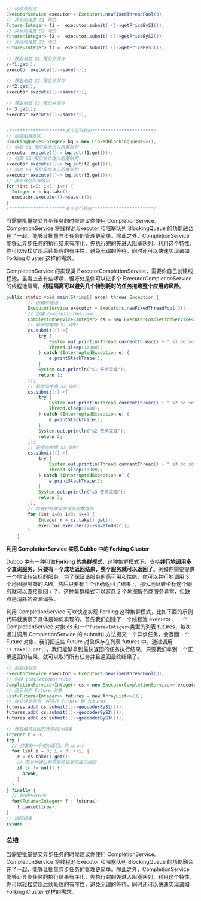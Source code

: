 ```java
// 创建线程池
ExecutorService executor = Executors.newFixedThreadPool(3);
// 异步向电商 S1 询价
Future<Integer> f1 =  executor.submit( ()->getPriceByS1());
// 异步向电商 S2 询价
Future<Integer> f2 =  executor.submit( ()->getPriceByS2());
// 异步向电商 S3 询价
Future<Integer> f3 =  executor.submit( ()->getPriceByS3());
    
// 获取电商 S1 报价并保存
r=f1.get();
executor.execute(()->save(r));
  
// 获取电商 S2 报价并保存
r=f2.get();
executor.execute(()->save(r));
  
// 获取电商 S3 报价并保存  
r=f3.get();
executor.execute(()->save(r));


/*********************减少运行耗时***********************/
// 创建阻塞队列
BlockingQueue<Integer> bq = new LinkedBlockingQueue<>();
// 电商 S1 报价异步进入阻塞队列  
executor.execute(()-> bq.put(f1.get()));
// 电商 S2 报价异步进入阻塞队列  
executor.execute(()-> bq.put(f2.get()));
// 电商 S3 报价异步进入阻塞队列  
executor.execute(()-> bq.put(f3.get()));
// 异步保存所有报价  
for (int i=0; i<3; i++) {
  Integer r = bq.take();
  executor.execute(()->save(r));
} 
/*********************减少运行耗时***********************/
```





当需要批量提交异步任务的时候建议你使用 CompletionService。CompletionService 将线程池 Executor 和阻塞队列 BlockingQueue 的功能融合在了一起，能够让批量异步任务的管理更简单。除此之外，CompletionService 能够让异步任务的执行结果有序化，先执行完的先进入阻塞队列，利用这个特性，你可以轻松实现后续处理的有序性，避免无谓的等待，同时还可以快速实现诸如 Forking Cluster 这样的需求。

CompletionService 的实现类 ExecutorCompletionService，需要你自己创建线程池，虽看上去有些啰嗦，但好处是你可以让多个 ExecutorCompletionService 的线程池隔离，**线程隔离可以避免几个特别耗时的任务拖垮整个应用的风险**。

```java
public static void main(String[] args) throws Exception {
        // 创建线程池
        ExecutorService executor = Executors.newFixedThreadPool(3);
        // 创建 CompletionService
        CompletionService<Integer> cs = new ExecutorCompletionService<>(executor);
        // 异步向电商 S1 询价
        cs.submit(()->{
            try {
                System.out.println(Thread.currentThread() + " s1 do something....");
                Thread.sleep(12000);
            } catch (InterruptedException e) {
                e.printStackTrace();
            }
            System.out.println("s1 任务完成");
            return 1;
        });
        // 异步向电商 S2 询价
        cs.submit(()->{
            try {
                System.out.println(Thread.currentThread() + " s2 do something....");
                Thread.sleep(3000);
            } catch (InterruptedException e) {
                e.printStackTrace();
            }
            System.out.println("s2 任务完成");
            return 2;
        });
        // 异步向电商 S3 询价
        cs.submit(()->{
            try {
                System.out.println(Thread.currentThread() + " s3 do something....");
                Thread.sleep(10000);
            } catch (InterruptedException e) {
                e.printStackTrace();
            }
            System.out.println("s3 任务完成");
            return 3;
        });
        // 将询价结果异步保存到数据库
        for (int i=0; i<3; i++) {
            Integer r = cs.take().get();
            executor.execute(()->saveToDB(r));
        }
    }
```





**利用 CompletionService 实现 Dubbo 中的 Forking Cluster**

Dubbo 中有一种叫做**Forking 的集群模式**，这种集群模式下，支持**并行地调用多个查询服务，只要有一个成功返回结果，整个服务就可以返回了**。例如你需要提供一个地址转坐标的服务，为了保证该服务的高可用和性能，你可以并行地调用 3 个地图服务商的 API，然后只要有 1 个正确返回了结果 r，那么地址转坐标这个服务就可以直接返回 r 了。这种集群模式可以容忍 2 个地图服务商服务异常，但缺点是消耗的资源偏多。

利用 CompletionService 可以快速实现 Forking 这种集群模式，比如下面的示例代码就展示了具体是如何实现的。首先我们创建了一个线程池 executor 、一个 CompletionService 对象 cs 和一个`Future<Integer>`类型的列表 futures，每次通过调用 CompletionService 的 submit() 方法提交一个异步任务，会返回一个 Future 对象，我们把这些 Future 对象保存在列表 futures 中。通过调用 `cs.take().get()`，我们能够拿到最快返回的任务执行结果，只要我们拿到一个正确返回的结果，就可以取消所有任务并且返回最终结果了。

```java
// 创建线程池
ExecutorService executor = Executors.newFixedThreadPool(3);
// 创建 CompletionService
CompletionService<Integer> cs = new ExecutorCompletionService<>(executor);
// 用于保存 Future 对象
List<Future<Integer>> futures = new ArrayList<>(3);
// 提交异步任务，并保存 future 到 futures 
futures.add( cs.submit(()->geocoderByS1()));
futures.add( cs.submit(()->geocoderByS2()));
futures.add( cs.submit(()->geocoderByS3()));

// 获取最快返回的任务执行结果
Integer r = 0;
try {
  // 只要有一个成功返回，则 break
  for (int i = 0; i < 3; ++i) {
    r = cs.take().get();
    // 简单地通过判空来检查是否成功返回
    if (r != null) {
      break;
    }
  }
} finally {
  // 取消所有任务
  for(Future<Integer> f : futures)
    f.cancel(true);
}
// 返回结果
return r;
```



### 总结

当需要批量提交异步任务的时候建议你使用 CompletionService。CompletionService 将线程池 Executor 和阻塞队列 BlockingQueue 的功能融合在了一起，能够让批量异步任务的管理更简单。除此之外，CompletionService 能够让异步任务的执行结果有序化，先执行完的先进入阻塞队列，利用这个特性，你可以轻松实现后续处理的有序性，避免无谓的等待，同时还可以快速实现诸如 Forking Cluster 这样的需求。
